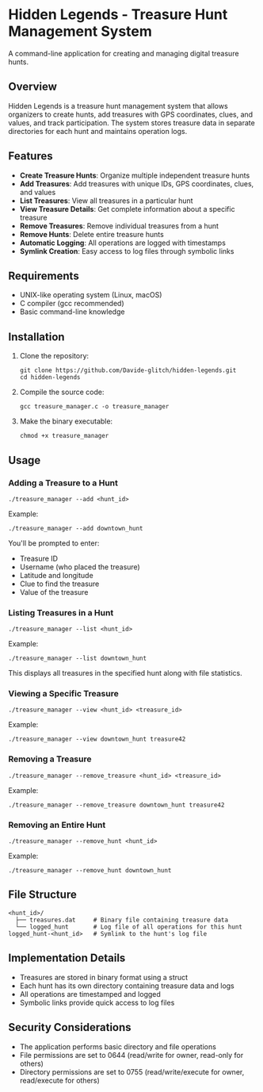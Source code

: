 # Hidden Legends - Treasure Hunt Management System

A command-line application for creating and managing digital treasure hunts.

## Overview

Hidden Legends is a treasure hunt management system that allows organizers to create hunts, add treasures with GPS coordinates, clues, and values, and track participation. The system stores treasure data in separate directories for each hunt and maintains operation logs.

## Features

- **Create Treasure Hunts**: Organize multiple independent treasure hunts
- **Add Treasures**: Add treasures with unique IDs, GPS coordinates, clues, and values
- **List Treasures**: View all treasures in a particular hunt
- **View Treasure Details**: Get complete information about a specific treasure
- **Remove Treasures**: Remove individual treasures from a hunt
- **Remove Hunts**: Delete entire treasure hunts
- **Automatic Logging**: All operations are logged with timestamps
- **Symlink Creation**: Easy access to log files through symbolic links

## Requirements

- UNIX-like operating system (Linux, macOS)
- C compiler (gcc recommended)
- Basic command-line knowledge

## Installation

1. Clone the repository:
   ```
   git clone https://github.com/Davide-glitch/hidden-legends.git
   cd hidden-legends
   ```

2. Compile the source code:
   ```
   gcc treasure_manager.c -o treasure_manager
   ```

3. Make the binary executable:
   ```
   chmod +x treasure_manager
   ```

## Usage

### Adding a Treasure to a Hunt

```
./treasure_manager --add <hunt_id>
```

Example:
```
./treasure_manager --add downtown_hunt
```

You'll be prompted to enter:
- Treasure ID
- Username (who placed the treasure)
- Latitude and longitude
- Clue to find the treasure
- Value of the treasure

### Listing Treasures in a Hunt

```
./treasure_manager --list <hunt_id>
```

Example:
```
./treasure_manager --list downtown_hunt
```

This displays all treasures in the specified hunt along with file statistics.

### Viewing a Specific Treasure

```
./treasure_manager --view <hunt_id> <treasure_id>
```

Example:
```
./treasure_manager --view downtown_hunt treasure42
```

### Removing a Treasure

```
./treasure_manager --remove_treasure <hunt_id> <treasure_id>
```

Example:
```
./treasure_manager --remove_treasure downtown_hunt treasure42
```

### Removing an Entire Hunt

```
./treasure_manager --remove_hunt <hunt_id>
```

Example:
```
./treasure_manager --remove_hunt downtown_hunt
```

## File Structure

```
<hunt_id>/
  ├── treasures.dat     # Binary file containing treasure data
  └── logged_hunt       # Log file of all operations for this hunt
logged_hunt-<hunt_id>   # Symlink to the hunt's log file
```

## Implementation Details

- Treasures are stored in binary format using a struct
- Each hunt has its own directory containing treasure data and logs
- All operations are timestamped and logged
- Symbolic links provide quick access to log files

## Security Considerations

- The application performs basic directory and file operations
- File permissions are set to 0644 (read/write for owner, read-only for others)
- Directory permissions are set to 0755 (read/write/execute for owner, read/execute for others)
